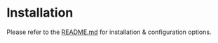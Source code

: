 # Installation

Please refer to the [README.md](../README.md) for installation & configuration options.
